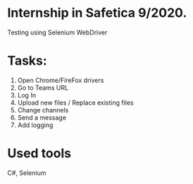# Internship in Safetica 9/2020. 

Testing using Selenium WebDriver

# Tasks:  
  
1. Open Chrome/FireFox drivers
2. Go to Teams URL
3. Log In
4. Upload new files / Replace existing files
5. Change channels
6. Send a message
7. Add logging
  
# Used tools
  
C#, Selenium
